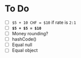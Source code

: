 # To Do

 - [ ] `$5 + 10 CHF = $10` if rate is `2:1`
 - [ ] **`$5 + $5 = $10`**
 - [ ] Money rounding?
 - [ ] hashCode()
 - [ ] Equal null
 - [ ] Equal object

